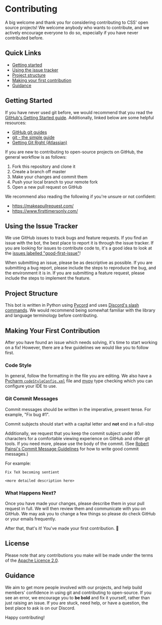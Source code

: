 # Contributing

A big welcome and thank you for considering contributing to CSS' open source projects! We welcome anybody who wants to contribute, and we actively encourage everyone to do so, especially if you have never contributed before.

## Quick Links

* [Getting started](#getting-started)
* [Using the issue tracker](#using-the-issue-tracker)
* [Project structure](#project-structure)
* [Making your first contribution](#making-your-first-contribution)
* [Guidance](#guidance)

## Getting Started

If you have never used git before, we would recommend that you read the [GitHub's Getting Started guide](https://guides.github.com/introduction/getting-started-with-git/). Additionally, linked below are some helpful resources:

* [GitHub git guides](https://github.com/git-guides)
* [git - the simple guide](https://rogerdudler.github.io/git-guide/)
* [Getting Git Right (Atlassian)](https://www.atlassian.com/git/)

If you are new to contributing to open-source projects on GitHub, the general workflow is as follows:
1. Fork this repository and clone it
2. Create a branch off master
3. Make your changes and commit them
4. Push your local branch to your remote fork
5. Open a new pull request on GitHub

We recommend also reading the following if you're unsure or not confident:

* https://makeapullrequest.com/
* https://www.firsttimersonly.com/

## Using the Issue Tracker

We use GitHub issues to track bugs and feature requests. If you find an issue with the bot, the best place to report it is through the issue tracker. If you are looking for issues to contribute code to, it's a good idea to look at the [issues labelled "good-first-issue"](https://github.com/CSSUoB/TeX-Bot-Py/issues?q=is%3Aissue+is%3Aopen+sort%3Aupdated-desc+label%3Agood-first-issue)!

When submitting an issue, please be as descriptive as possible. If you are submitting a bug report, please include the steps to reproduce the bug, and the environment it is in. If you are submitting a feature request, please include the steps to implement the feature.

## Project Structure

This bot is written in Python using [Pycord](https://docs.pycord.dev) and uses [Discord's slash commands](https://support.discord.com/hc/en-us/articles/1500000368501-Slash-Commands-FAQ). We would recommend being somewhat familiar with the library and language terminology before contributing.

[//]: # (* `commands`: contains slash commands)

[//]: # (  * Each module must export an object with a `data` parameter with a [SlashCommandBuilder]&#40;https://discord.js.org/#/docs/builders/main/class/SlashCommandBuilder&#41;. )

[//]: # (  * Additionally, there must also be a method `execute` with an [interaction]&#40;https://discord.js.org/#/docs/discord.js/main/class/BaseInteraction&#41; object as its only argument.)

[//]: # (* `events`: contains event listeners)

## Making Your First Contribution

After you have found an issue which needs solving, it's time to start working on a fix! However, there are a few guidelines we would like you to follow first.

### Code Style

In general, follow the formatting in the file you are editing. We also have a [Pycharm `codeStyleConfig.xml`](https://www.jetbrains.com/help/pycharm/configuring-code-style.html) file and [mypy](https://www.mypy-lang.org/) type checking which you can configure your IDE to use.

### Git Commit Messages

Commit messages should be written in the imperative, present tense. For example, "Fix bug #1".

Commit subjects should start with a capital letter and **not** end in a full-stop

Additionally, we request that you keep the commit subject under 80 characters for a comfortable viewing experience on GitHub and other git tools. If you need more, please use the body of the commit. (See [Robert Painsi's Commit Message Guidelines](https://gist.github.com/robertpainsi/b632364184e70900af4ab688decf6f53) for how to write good commit messages.)

For example:

```
Fix TeX becoming sentient

<more detailed description here>
```

### What Happens Next?

Once you have made your changes, please describe them in your pull request in full. We will then review them and communicate with you on GitHub. We may ask you to change a few things so please do check GitHub or your emails frequently.

After that, that's it! You've made your first contribution. 🎉

## License

Please note that any contributions you make will be made under the terms of the [Apache Licence 2.0](https://github.com/CSSUoB/TeX-Bot-Py/blob/main/LICENSE).

## Guidance

We aim to get more people involved with our projects, and help build members' confidence in using git and contributing to open-source. If you see an error, we encourage you to **be bold** and fix it yourself, rather than just raising an issue. If you are stuck, need help, or have a question, the best place to ask is on our Discord.

Happy contributing!
